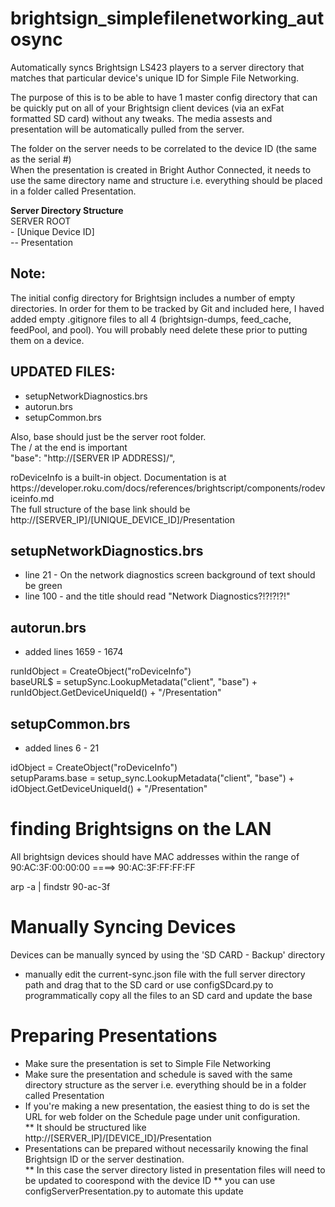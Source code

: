 # brightsign_simplefilenetworking_autosync
Automatically syncs Brightsign LS423 players to a server directory that matches that particular device's unique ID for Simple File Networking.

<p>
  The purpose of this is to be able to have 1 master config directory that can be quickly put on all of your Brightsign client devices (via an exFat formatted SD card) without any tweaks. The media assests and presentation will be automatically pulled from the server. 
</p>
<p>
  The folder on the server needs to be correlated to the device ID (the same as the serial #)<br>
  When the presentation is created in Bright Author Connected, it needs to use the same directory name and structure i.e. everything should be placed in a folder called Presentation.
</p>
<strong> Server Directory Structure</strong><br>
SERVER ROOT<br>
- [Unique Device ID]<br>
-- Presentation

## Note:
The initial config directory for Brightsign includes a number of empty directories. In order for them to be tracked by Git and included here, I haved added empty .gitignore files to all 4 (brightsign-dumps, feed_cache, feedPool, and pool). You will probably need delete these prior to putting them on a device.

## UPDATED FILES:
* setupNetworkDiagnostics.brs
* autorun.brs
* setupCommon.brs

Also, base should just be the server root folder.<br>
The / at the end is important<br>
"base": "http://[SERVER IP ADDRESS]/",

<p>
roDeviceInfo is a built-in object. Documentation is at https://developer.roku.com/docs/references/brightscript/components/rodeviceinfo.md<br>
The full structure of the base link should be http://[SERVER_IP]/[UNIQUE_DEVICE_ID]/Presentation
  </p>

## setupNetworkDiagnostics.brs
* line 21 - On the network diagnostics screen background of text should be green
* line 100 - and the title should read  "Network Diagnostics?!?!?!?!"

## autorun.brs
* added lines 1659 - 1674

<p>
runIdObject = CreateObject("roDeviceInfo") <br>
baseURL$ = setupSync.LookupMetadata("client", "base") + runIdObject.GetDeviceUniqueId() + "/Presentation"
</p>

## setupCommon.brs
* added lines 6 - 21

<p>
 idObject = CreateObject("roDeviceInfo")<br>
 setupParams.base = setup_sync.LookupMetadata("client", "base") + idObject.GetDeviceUniqueId() + "/Presentation"
</p>

# finding Brightsigns on the LAN

<p>
All brightsign devices should have MAC addresses within the range of<br>
90:AC:3F:00:00:00 ====> 90:AC:3F:FF:FF:FF
</p>

<p>
	arp -a | findstr 90-ac-3f
</p>

# Manually Syncing Devices
Devices can be manually synced by using the 'SD CARD - Backup' directory
* manually edit the current-sync.json file with the full server directory path and drag that to the SD card or use configSDcard.py to programmatically copy all the files to an SD card and update the base

# Preparing Presentations

* Make sure the presentation is set to Simple File Networking
* Make sure the presentation and schedule is saved with the same directory structure as the server i.e. everything should be in a folder called Presentation
* If you're making a new presentation, the easiest thing to do is set the URL for web folder on the Schedule page under unit configuration.<br>
** It should be structured like http://[SERVER_IP]/[DEVICE_ID]/Presentation
* Presentations can be prepared without necessarily knowing the final Brightsign ID or the server destination.<br>
** In this case the server directory listed in presentation files will need to be updated to coorespond with the device ID
** you can use configServerPresentation.py to automate this update
